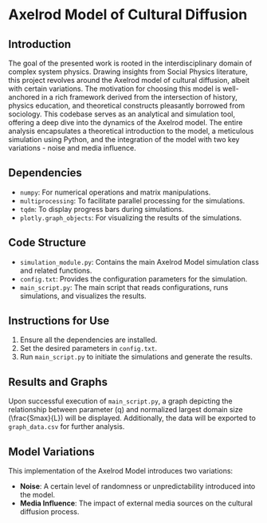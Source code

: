 # Axelrod Model of Cultural Diffusion

## Introduction
The goal of the presented work is rooted in the interdisciplinary domain of complex system physics. Drawing insights from Social Physics literature, this project revolves around the Axelrod model of cultural diffusion, albeit with certain variations. The motivation for choosing this model is well-anchored in a rich framework derived from the intersection of history, physics education, and theoretical constructs pleasantly borrowed from sociology. This codebase serves as an analytical and simulation tool, offering a deep dive into the dynamics of the Axelrod model. The entire analysis encapsulates a theoretical introduction to the model, a meticulous simulation using Python, and the integration of the model with two key variations - noise and media influence.

## Dependencies
- `numpy`: For numerical operations and matrix manipulations.
- `multiprocessing`: To facilitate parallel processing for the simulations.
- `tqdm`: To display progress bars during simulations.
- `plotly.graph_objects`: For visualizing the results of the simulations.

## Code Structure
- `simulation_module.py`: Contains the main Axelrod Model simulation class and related functions.
- `config.txt`: Provides the configuration parameters for the simulation.
- `main_script.py`: The main script that reads configurations, runs simulations, and visualizes the results.

## Instructions for Use
1. Ensure all the dependencies are installed.
2. Set the desired parameters in `config.txt`.
3. Run `main_script.py` to initiate the simulations and generate the results.

## Results and Graphs
Upon successful execution of `main_script.py`, a graph depicting the relationship between parameter \(q\) and normalized largest domain size \(\frac{Smax}{L}\) will be displayed. Additionally, the data will be exported to `graph_data.csv` for further analysis.

## Model Variations
This implementation of the Axelrod Model introduces two variations:
- **Noise**: A certain level of randomness or unpredictability introduced into the model.
- **Media Influence**: The impact of external media sources on the cultural diffusion process.